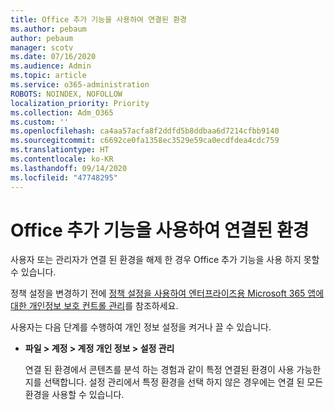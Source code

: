```yaml
---
title: Office 추가 기능을 사용하여 연결된 환경
ms.author: pebaum
author: pebaum
manager: scotv
ms.date: 07/16/2020
ms.audience: Admin
ms.topic: article
ms.service: o365-administration
ROBOTS: NOINDEX, NOFOLLOW
localization_priority: Priority
ms.collection: Adm_O365
ms.custom: ''
ms.openlocfilehash: ca4aa57acfa8f2ddfd5b8ddbaa6d7214cfbb9140
ms.sourcegitcommit: c6692ce0fa1358ec3529e59ca0ecdfdea4cdc759
ms.translationtype: HT
ms.contentlocale: ko-KR
ms.lasthandoff: 09/14/2020
ms.locfileid: "47748295"
---
```

# <a name="connected-experience-with-office-add-ins"></a>Office 추가 기능을 사용하여 연결된 환경

사용자 또는 관리자가 연결 된 환경을 해제 한 경우 Office 추가 기능을 사용 하지 못할 수 있습니다.

정책 설정을 변경하기 전에 [정책 설정을 사용하여 엔터프라이즈용 Microsoft 365 앱에 대한 개인정보 보호 컨트롤 관리](https://docs.microsoft.com/deployoffice/privacy/manage-privacy-controls)를 참조하세요.

사용자는 다음 단계를 수행하여 개인 정보 설정을 켜거나 끌 수 있습니다.

- **파일 > 계정 > 계정 개인 정보 > 설정 관리** 

    연결 된 환경에서 콘텐츠를 분석 하는 경험과 같이 특정 연결된 환경이 사용 가능한지를 선택합니다. 설정 관리에서 특정 환경을 선택 하지 않은 경우에는 연결 된 모든 환경을 사용할 수 있습니다.
